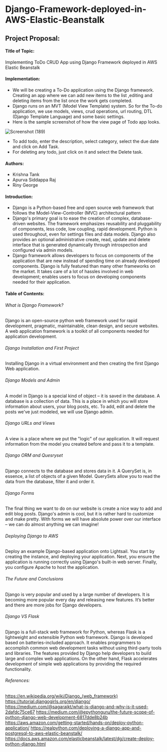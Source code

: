 # Django-Framework-deployed-in-AWS-Elastic-Beanstalk

## Project Proposal:

#### Title of Topic: 
Implementing ToDo CRUD App using Django Framework deployed in AWS Elastic Beanstalk 

#### Implementation:
- We will be creating a To-Do application using the Django framework. Creating an app where we can add new items to the list ,editing and deleting items from the list once the work gets completed.
- Django runs on an MVT (Model View Template) system. So for the To-do application, we use models, views, crud operations, url routing, DTL (Django Template Language) and some basic settings.
- Here is the sample screenshot of how the view page of Todo app looks. 

![Screenshot (189)](https://user-images.githubusercontent.com/54612462/95407487-ffef6c00-08d1-11eb-8ca5-bed39be35a9f.png)

- To add todo, enter the description, select category, select the due date and click on Add Task.
- For deleting any todo, just click on it and select the Delete task.

#### Authors:
- Krishna Tank 
- Apurva Siddappa Raj
- Riny George

#### Introduction:
- Django is a Python-based free and open source web framework that follows the Model-View-Controller (MVC) architectural pattern
- Django's primary goal is to ease the creation of complex, database-driven websites. The framework emphasizes reusability and pluggability of components, less code, low coupling, rapid development. Python is used throughout, even for settings files and data models. Django also provides an optional administrative create, read, update and delete interface that is generated dynamically through introspection and configured via admin models.
- Django framework allows developers to focus on components of the application that are new instead of spending time on already developed components. Django is fully featured than many other frameworks on the market. It takes care of a lot of hassles involved in web development; enables users to focus on developing components needed for their application.

#### Table of Contents:
###### What is Django Framework?
Django is an open-source python web framework used for rapid development, pragmatic, maintainable, clean design, and secure websites. A web application framework is a toolkit of all components needed for application development.
###### Django Installation and First Project
Installing Django in a virtual environment and then creating the first Django Web application.
###### Django Models and Admin
A model in Django is a special kind of object – it is saved in the database. A database is a collection of data. This is a place in which you will store information about users, your blog posts, etc. To add, edit and delete the posts we've just modeled, we will use Django admin.
###### Django URLs and Views
A view is a place where we put the "logic" of our application. It will request information from the model you created before and pass it to a template.
###### Django ORM and Quesryset 
Django connects to the database and stores data in it. A QuerySet is, in essence, a list of objects of a given Model. QuerySets allow you to read the data from the database, filter it and order it.
###### Django Forms
The final thing we want to do on our website is create a nice way to add and edit blog posts. Django's admin is cool, but it is rather hard to customize and make pretty. With forms we will have absolute power over our interface – we can do almost anything we can imagine!
###### Deploying Django to AWS
Deploy an example Django-based application onto Lightsail. You start by creating the instance, and deploying your application. Next, you ensure the application is running correctly using Django's built-in web server. Finally, you configure Apache to host the application.
###### The Future and Conclusions
Django is very popular and used by a large number of developers. It is becoming more popular every day and releasing new features. It’s better and there are more jobs for Django developers.
###### Django VS Flask
Django is a full-stack web framework for Python, whereas Flask is a lightweight and extensible Python web framework. Django is developed based on batteries-included approach. It enables programmers to accomplish common web development tasks without using third-party tools and libraries. The features provided by Django help developers to build large and complex web applications. On the other hand, Flask accelerates development of simple web applications by providing the required functionality. 

###### References: 
https://en.wikipedia.org/wiki/Django_(web_framework)
https://tutorial.djangogirls.org/en/django/ 
https://medium.com/@sagarajkt/what-is-django-and-why-is-it-used-2dafdc75ce67 
https://medium.com/@epythonguru/the-future-scope-of-python-django-web-development-6817dde8b24b 
https://aws.amazon.com/getting-started/hands-on/deploy-python-application/
https://realpython.com/deploying-a-django-app-and-postgresql-to-aws-elastic-beanstalk/
https://docs.aws.amazon.com/elasticbeanstalk/latest/dg/create-deploy-python-django.html
